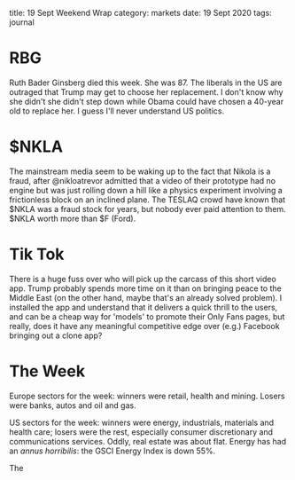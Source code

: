 title: 19 Sept Weekend Wrap
category: markets
date: 19 Sept 2020
tags: journal

# RBG

Ruth Bader Ginsberg died this week. She was 87.
The liberals in the US are outraged that Trump may get to choose her replacement. 
I don't know why she didn't she didn't step down while Obama could have chosen a 40-year old to replace her.
I guess I'll never understand US politics.

# $NKLA

The mainstream media seem to be waking up to the fact that Nikola is a fraud, after @nikloatrevor admitted that a video of their prototype had no engine but was just rolling down a hill like a physics experiment involving a frictionless block on an inclined plane.
The TESLAQ  crowd have known that $NKLA was a fraud stock for years, but nobody ever paid attention to them.
$NKLA worth more than $F (Ford).

# Tik Tok

There is a huge fuss over who will pick up the carcass of this short video app. Trump probably spends more time on it than on bringing peace to the Middle East (on the other hand, maybe that's an already solved problem).
I installed the app and understand that it delivers a quick thrill to the users, and can be a cheap way for 'models' to promote their Only Fans pages, but really, does it have any meaningful competitive edge over (e.g.) Facebook bringing out a clone app?

# The Week

Europe sectors for the week: winners were retail, health and mining. Losers were banks, autos and oil and gas.

US sectors for the week: winners were  energy, industrials, materials and health care; losers were the rest, especially consumer discretionary and communications services. Oddly, real estate was about flat.
Energy has had an *annus horribilis*: the GSCI Energy Index is down 55%.

The 